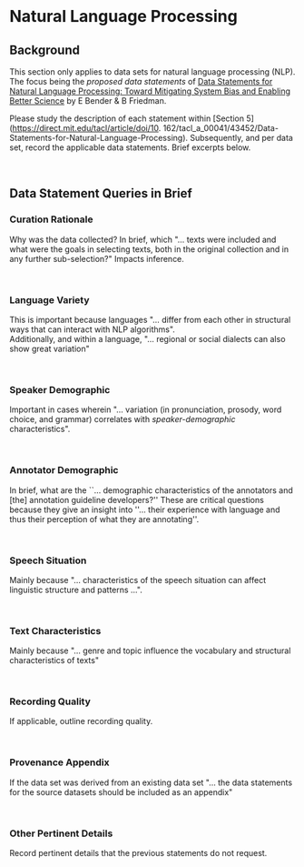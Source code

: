 <br>

# Natural Language Processing

## Background

This section only applies to data sets for natural language processing (NLP).  The focus being the *proposed data 
statements* of <a href="https://direct.mit.edu/tacl/article/doi/10.162/tacl_a_00041/43452/Data-Statements-for-Natural-Language-Processing" target="_blank">Data Statements for Natural Language Processing: Toward Mitigating System Bias and Enabling Better Science</a> by E Bender & B Friedman.  

Please study the description of each statement within [Section 5](https://direct.mit.edu/tacl/article/doi/10.
162/tacl_a_00041/43452/Data-Statements-for-Natural-Language-Processing).  Subsequently, and per data set, record the 
applicable data statements.   Brief excerpts below.


<br>

## Data Statement Queries in Brief

### Curation Rationale

Why was the data collected?  In brief, which "… texts were included and what were the goals in selecting
texts, both in the original collection and in any further sub-selection?"  Impacts inference.

<br>

### Language Variety

This is important because languages "… differ from each other in structural ways that can interact with NLP algorithms".  
Additionally, and within a language, "… regional or social dialects can also show great variation"

<br>

### Speaker Demographic 

Important in cases wherein "… variation (in pronunciation, prosody, word choice, and grammar) correlates with *speaker-demographic* characteristics".

<br>


### Annotator Demographic

In brief, what are the ``… demographic characteristics of the annotators and [the] annotation guideline developers?''  These are critical questions because they give an insight into ''… their experience with language and thus their perception of what they are annotating''.


<br>


### Speech Situation

Mainly because "… characteristics of the speech situation can affect linguistic structure and patterns …".

<br>

### Text Characteristics

Mainly because "… genre and topic influence the vocabulary and structural characteristics of texts"

<br>

### Recording Quality

If applicable, outline recording quality.

<br>

### Provenance Appendix

If the data set was derived from an existing data set "… the data statements for the source datasets should be included as an appendix"



<br>

### Other Pertinent Details

Record pertinent details that the previous statements do not request.

<br>
<br>

<br>
<br>

<br>
<br>

<br>
<br>

[^text]: The text <a href="https://www.cambridge.org/core/books/abs/dimensions-of-register-variation/introduction/61C4A891E99FE22223268914361D2F76" 
target="_blank">Dimensions of Register Variation: A Cross-Linguistic Comparison</a> might be helpful.

<br>
<br>

